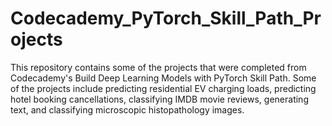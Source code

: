 # Codecademy_PyTorch_Skill_Path_Projects
This repository contains some of the projects that were completed from Codecademy's Build Deep Learning Models with PyTorch Skill Path. Some of the projects include predicting residential EV charging loads, predicting hotel booking cancellations, classifying IMDB movie reviews, generating text, and classifying microscopic histopathology images.
